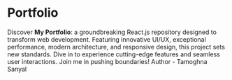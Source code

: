 # Portfolio
Discover **My Portfolio**: a groundbreaking React.js repository designed to transform web development. Featuring innovative UI/UX, exceptional performance, modern architecture, and responsive design, this project sets new standards. Dive in to experience cutting-edge features and seamless user interactions. Join me in pushing boundaries!
Author - Tamoghna Sanyal
